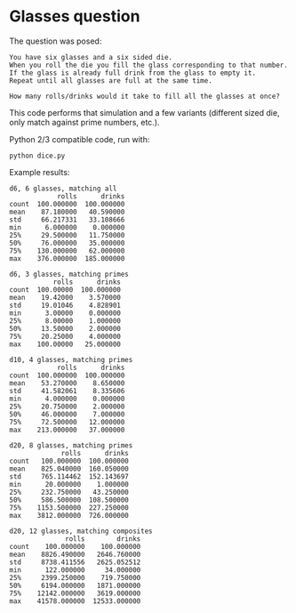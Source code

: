 Glasses question
==

The question was posed:

    You have six glasses and a six sided die.
    When you roll the die you fill the glass corresponding to that number.
    If the glass is already full drink from the glass to empty it.
    Repeat until all glasses are full at the same time.

    How many rolls/drinks would it take to fill all the glasses at once?

This code performs that simulation and a few variants (different sized die, only match against prime numbers, etc.).

Python 2/3 compatible code, run with:

    python dice.py

Example results:

    d6, 6 glasses, matching all
                rolls      drinks
    count  100.000000  100.000000
    mean    87.180000   40.590000
    std     66.217331   33.108666
    min      6.000000    0.000000
    25%     29.500000   11.750000
    50%     76.000000   35.000000
    75%    130.000000   62.000000
    max    376.000000  185.000000

    d6, 3 glasses, matching primes
               rolls      drinks
    count  100.00000  100.000000
    mean    19.42000    3.570000
    std     19.01046    4.828901
    min      3.00000    0.000000
    25%      8.00000    1.000000
    50%     13.50000    2.000000
    75%     20.25000    4.000000
    max    100.00000   25.000000

    d10, 4 glasses, matching primes
                rolls      drinks
    count  100.000000  100.000000
    mean    53.270000    8.650000
    std     41.582061    8.335606
    min      4.000000    0.000000
    25%     20.750000    2.000000
    50%     46.000000    7.000000
    75%     72.500000   12.000000
    max    213.000000   37.000000

    d20, 8 glasses, matching primes
                 rolls      drinks
    count   100.000000  100.000000
    mean    825.040000  160.050000
    std     765.114462  152.143697
    min      20.000000    1.000000
    25%     232.750000   43.250000
    50%     586.500000  108.500000
    75%    1153.500000  227.250000
    max    3812.000000  726.000000

    d20, 12 glasses, matching composites
                  rolls        drinks
    count    100.000000    100.000000
    mean    8826.490000   2646.760000
    std     8738.411556   2625.052512
    min      122.000000     34.000000
    25%     2399.250000    719.750000
    50%     6194.000000   1871.000000
    75%    12142.000000   3619.000000
    max    41578.000000  12533.000000
